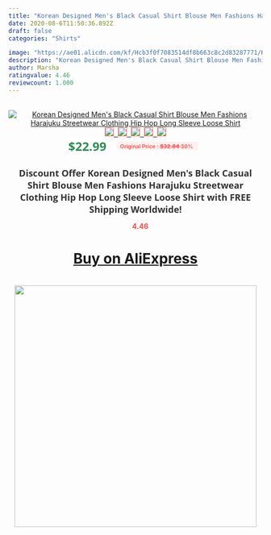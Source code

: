 ```yaml
---
title: "Korean Designed Men's Black Casual Shirt Blouse Men Fashions Harajuku Streetwear Clothing Hip Hop Long Sleeve Loose Shirt"
date: 2020-08-6T11:50:36.892Z
draft: false
categories: "Shirts"

image: "https://ae01.alicdn.com/kf/Hcb3f0f7083514df8b663c8c2d83287771/Korean-Designed-Men-s-Black-Casual-Shirt-Blouse-Men-Fashions-Harajuku-Streetwear-Clothing-Hip-Hop-Long.jpg"
description: "Korean Designed Men's Black Casual Shirt Blouse Men Fashions Harajuku Streetwear Clothing Hip Hop Long Sleeve Loose Shirt"
author: Marsha
ratingvalue: 4.46
reviewcount: 1.000
---
```

<br>
<div style="text-align: center;">
<a href="https://s.click.aliexpress.com/e/_AFPywp" target="_blank" rel="nofollow noopener noreferrer"><img alt="Korean Designed Men's Black Casual Shirt Blouse Men Fashions Harajuku Streetwear Clothing Hip Hop Long Sleeve Loose Shirt" class="magnifier-image" src="https://ae01.alicdn.com/kf/Hcb3f0f7083514df8b663c8c2d83287771/Korean-Designed-Men-s-Black-Casual-Shirt-Blouse-Men-Fashions-Harajuku-Streetwear-Clothing-Hip-Hop-Long.jpg_640x640.jpg">
<br>
<img style="border:1px solid salmon" src="https://ae01.alicdn.com/kf/Hcb3f0f7083514df8b663c8c2d83287771/Korean-Designed-Men-s-Black-Casual-Shirt-Blouse-Men-Fashions-Harajuku-Streetwear-Clothing-Hip-Hop-Long.jpg_120x120.jpg">&nbsp;&nbsp;<img style="border:1px solid salmon" src="https://ae01.alicdn.com/kf/H04a93703da3c44cd8644b53607af8ab8c/Korean-Designed-Men-s-Black-Casual-Shirt-Blouse-Men-Fashions-Harajuku-Streetwear-Clothing-Hip-Hop-Long.jpg_120x120.jpg">&nbsp;&nbsp;<img style="border:1px solid salmon" src="https://ae01.alicdn.com/kf/H4dcf9c30ff68483b8171a6a441f7bc8eG/Korean-Designed-Men-s-Black-Casual-Shirt-Blouse-Men-Fashions-Harajuku-Streetwear-Clothing-Hip-Hop-Long.jpg_120x120.jpg">&nbsp;&nbsp;<img style="border:1px solid salmon" src="https://ae01.alicdn.com/kf/Hc946376b9c9c47b88007f97db4b6bcecd/Korean-Designed-Men-s-Black-Casual-Shirt-Blouse-Men-Fashions-Harajuku-Streetwear-Clothing-Hip-Hop-Long.jpg_120x120.jpg">&nbsp;&nbsp;<img style="border:1px solid salmon" src="https://ae01.alicdn.com/kf/Hb4015b50166b4202bc4b8544a9d917931/Korean-Designed-Men-s-Black-Casual-Shirt-Blouse-Men-Fashions-Harajuku-Streetwear-Clothing-Hip-Hop-Long.jpg_120x120.jpg"></a></div><br0>
<div style="text-align: center;"><span style="background-color: white; border: 0px; box-sizing: border-box; color: seagreen; display: inline-block; font-family: &quot;open sans&quot; , &quot;arial&quot; , &quot;helvetica&quot; , sans-serif , &quot;heiti&quot;; font-size: 24px; font-stretch: inherit; font-weight: 700; line-height: inherit; margin: 0px 10px 0px 0px; padding: 0px; vertical-align: middle;">$22.99 </span>
<span style="background: rgb(255 , 241 , 241); border-radius: 3px; border: 0px; box-sizing: border-box; color: #ff4747; display: inline-block; font-family: inherit; font-size: 12px; font-stretch: inherit; font-style: inherit; font-variant: inherit; font-weight: 600; line-height: inherit; margin: 0px; padding: 2px 5px; transform: scale(0.9); vertical-align: middle;">Original Price : <b style="text-decoration: line-through;">$32.84 </b> 30%&nbsp;&nbsp;</span></div>
<h1 style="color: #333333; display: inline-block; font-family: &quot;open sans&quot; , &quot;arial&quot; , &quot;helvetica&quot; , sans-serif , &quot;heiti&quot;; font-size: 18px; font-stretch: inherit; font-weight: 700; text-align: center;">Discount Offer Korean Designed Men's Black Casual Shirt Blouse Men Fashions Harajuku Streetwear Clothing Hip Hop Long Sleeve Loose Shirt with FREE Shipping Worldwide!</h1>
<div style="color: #ff4747; text-align: center;">
<img src="https://4.bp.blogspot.com/-M0ZcTcb-5uY/XleCXlxnR4I/AAAAAAAAAEc/OrjgMkXV1oMQFaCRZj5HQwOCBcu3w1FegCPcBGAYYCw/s1600/star.png" style="height: 15px;">&nbsp;<b>4.46</b></div>
<div class="button_cont" align="center"><a class="buynow_a" href="https://s.click.aliexpress.com/e/_AFPywp" target="_blank" rel="nofollow noopener noreferrer"><H1>Buy on AliExpress</H1></a></div><br>
<div class="separator" style="clear: both; text-align: center;">
<img src="https://lh3.googleusercontent.com/-pTy5HemUv9M/XlePHvY0dAI/AAAAAAAAAE4/0nX5iRUoIWY8eMW9Dpxeirr157OZliDIgCLcBGAsYHQ/s1600/badge.gif" width="480">
</div>
